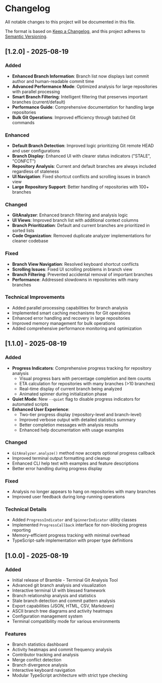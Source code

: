 # Changelog

All notable changes to this project will be documented in this file.

The format is based on [Keep a Changelog](https://keepachangelog.com/en/1.0.0/),
and this project adheres to [Semantic Versioning](https://semver.org/spec/v2.0.0.html).

## [1.2.0] - 2025-08-19

### Added

- **Enhanced Branch Information**: Branch list now displays last commit author and human-readable commit time
- **Advanced Performance Mode**: Optimized analysis for large repositories with parallel processing
- **Smart Branch Filtering**: Intelligent filtering that preserves important branches (current/default)
- **Performance Guide**: Comprehensive documentation for handling large repositories
- **Bulk Git Operations**: Improved efficiency through batched Git commands

### Enhanced

- **Default Branch Detection**: Improved logic prioritizing Git remote HEAD and user configurations
- **Branch Display**: Enhanced UI with clearer status indicators ("STALE", "CONFCT")
- **Repository Analysis**: Current and default branches are always included regardless of staleness
- **UI Navigation**: Fixed shortcut conflicts and scrolling issues in branch view
- **Large Repository Support**: Better handling of repositories with 100+ branches

### Changed

- **GitAnalyzer**: Enhanced branch filtering and analysis logic
- **UI Views**: Improved branch list with additional context columns
- **Branch Prioritization**: Default and current branches are prioritized in sorted lists
- **Code Organization**: Removed duplicate analyzer implementations for cleaner codebase

### Fixed

- **Branch View Navigation**: Resolved keyboard shortcut conflicts
- **Scrolling Issues**: Fixed UI scrolling problems in branch view
- **Branch Filtering**: Prevented accidental removal of important branches
- **Performance**: Addressed slowdowns in repositories with many branches

### Technical Improvements

- Added parallel processing capabilities for branch analysis
- Implemented smart caching mechanisms for Git operations
- Enhanced error handling and recovery in large repositories
- Improved memory management for bulk operations
- Added comprehensive performance monitoring and optimization

## [1.1.0] - 2025-08-19

### Added

- **Progress Indicators**: Comprehensive progress tracking for repository analysis
  - Visual progress bars with percentage completion and item counts
  - ETA calculation for repositories with many branches (>10 branches)
  - Real-time display of current branch being analyzed
  - Animated spinner during initialization phase
- **Quiet Mode**: New `--quiet` flag to disable progress indicators for automated scripts
- **Enhanced User Experience**:
  - Two-tier progress display (repository-level and branch-level)
  - Improved verbose output with detailed statistics summary
  - Better completion messages with analysis results
  - Enhanced help documentation with usage examples

### Changed

- `GitAnalyzer.analyze()` method now accepts optional progress callback
- Improved terminal output formatting and cleanup
- Enhanced CLI help text with examples and feature descriptions
- Better error handling during progress display

### Fixed

- Analysis no longer appears to hang on repositories with many branches
- Improved user feedback during long-running operations

### Technical Details

- Added `ProgressIndicator` and `SpinnerIndicator` utility classes
- Implemented `ProgressCallback` interface for non-blocking progress reporting
- Memory-efficient progress tracking with minimal overhead
- TypeScript-safe implementation with proper type definitions

## [1.0.0] - 2025-08-19

### Added

- Initial release of Bramble - Terminal Git Analysis Tool
- Advanced git branch analysis and visualization
- Interactive terminal UI with blessed framework
- Branch relationship analysis and statistics
- Stale branch detection and commit pattern analysis
- Export capabilities (JSON, HTML, CSV, Markdown)
- ASCII branch tree diagrams and activity heatmaps
- Configuration management system
- Terminal compatibility mode for various environments

### Features

- Branch statistics dashboard
- Activity heatmaps and commit frequency analysis
- Contributor tracking and analysis
- Merge conflict detection
- Branch divergence analysis
- Interactive keyboard navigation
- Modular TypeScript architecture with strict type checking
